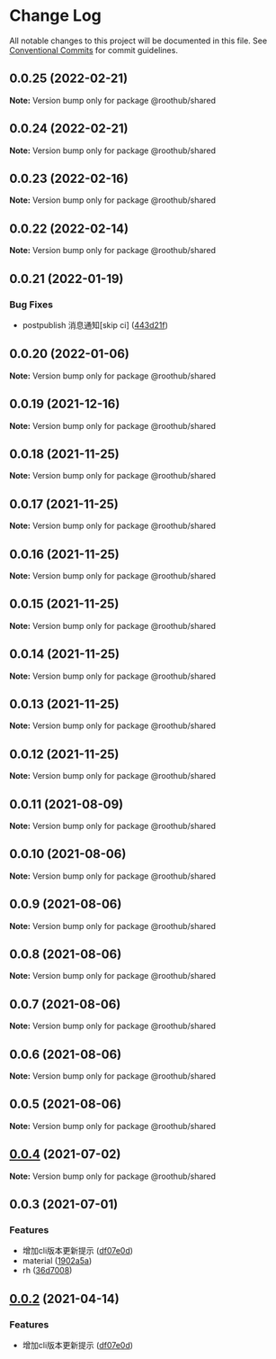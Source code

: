 # Change Log

All notable changes to this project will be documented in this file.
See [Conventional Commits](https://conventionalcommits.org) for commit guidelines.

## 0.0.25 (2022-02-21)

**Note:** Version bump only for package @roothub/shared





## 0.0.24 (2022-02-21)

**Note:** Version bump only for package @roothub/shared





## 0.0.23 (2022-02-16)

**Note:** Version bump only for package @roothub/shared





## 0.0.22 (2022-02-14)

**Note:** Version bump only for package @roothub/shared





## 0.0.21 (2022-01-19)


### Bug Fixes

* postpublish 消息通知[skip ci] ([443d21f](https://github.com/RootLinkFE/rh.js/commit/443d21f552afacef3f2f82a7a66a778a882141a5))





## 0.0.20 (2022-01-06)

**Note:** Version bump only for package @roothub/shared





## 0.0.19 (2021-12-16)

**Note:** Version bump only for package @roothub/shared





## 0.0.18 (2021-11-25)

**Note:** Version bump only for package @roothub/shared





## 0.0.17 (2021-11-25)

**Note:** Version bump only for package @roothub/shared





## 0.0.16 (2021-11-25)

**Note:** Version bump only for package @roothub/shared





## 0.0.15 (2021-11-25)

**Note:** Version bump only for package @roothub/shared





## 0.0.14 (2021-11-25)

**Note:** Version bump only for package @roothub/shared





## 0.0.13 (2021-11-25)

**Note:** Version bump only for package @roothub/shared





## 0.0.12 (2021-11-25)

**Note:** Version bump only for package @roothub/shared





## 0.0.11 (2021-08-09)

**Note:** Version bump only for package @roothub/shared





## 0.0.10 (2021-08-06)

**Note:** Version bump only for package @roothub/shared





## 0.0.9 (2021-08-06)

**Note:** Version bump only for package @roothub/shared





## 0.0.8 (2021-08-06)

**Note:** Version bump only for package @roothub/shared





## 0.0.7 (2021-08-06)

**Note:** Version bump only for package @roothub/shared





## 0.0.6 (2021-08-06)

**Note:** Version bump only for package @roothub/shared





## 0.0.5 (2021-08-06)

**Note:** Version bump only for package @roothub/shared





## [0.0.4](http://gitlab.bighome360.com/frontend/rh/rh.js/compare/@roothub/shared@0.0.3...@roothub/shared@0.0.4) (2021-07-02)

**Note:** Version bump only for package @roothub/shared





## 0.0.3 (2021-07-01)


### Features

* 增加cli版本更新提示 ([df07e0d](http://gitlab.bighome360.com/frontend/rh/rh.js/commit/df07e0d38dc645d2528f9387a89587c0f29165f3))
* material ([1902a5a](http://gitlab.bighome360.com/frontend/rh/rh.js/commit/1902a5a3b395fda3b1fba07d4e654e4eb829ac7f))
* rh ([36d7008](http://gitlab.bighome360.com/frontend/rh/rh.js/commit/36d7008139e96decb8cb90716b6585e581dd9f2f))






## [0.0.2](http://gitlab.bighome360.com/frontend/rh/rh.js/compare/@rh/shared@0.0.1...@rh/shared@0.0.2) (2021-04-14)


### Features

* 增加cli版本更新提示 ([df07e0d](http://gitlab.bighome360.com/frontend/rh/rh.js/commit/df07e0d38dc645d2528f9387a89587c0f29165f3))
